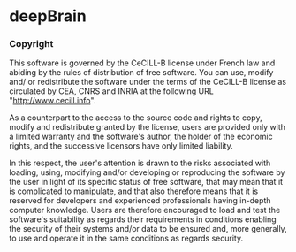 # deepBrain

### Copyright
This software is governed by the CeCILL-B license under French law and abiding by the rules of distribution of free software.  You can  use, modify and/ or redistribute the software under the terms of the CeCILL-B
license as circulated by CEA, CNRS and INRIA at the following URL "http://www.cecill.info". 

As a counterpart to the access to the source code and rights to copy, modify and redistribute granted by the license, users are provided only with a limited warranty and the software's author,  the holder of the economic rights,  and the successive licensors  have only  limited liability. 

In this respect, the user's attention is drawn to the risks associated with loading,  using,  modifying and/or developing or reproducing the software by the user in light of its specific status of free software, that may mean  that it is complicated to manipulate, and that also therefore means  that it is reserved for developers  and  experienced professionals having in-depth computer knowledge. Users are therefore encouraged to load and test the software's suitability as regards their requirements in conditions enabling the security of their systems and/or  data to be ensured and,  more generally, to use and operate it in the same conditions as regards security. 

